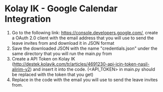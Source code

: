 # Kolay IK - Google Calendar Integration

1. Go to the following link: https://console.developers.google.com/, create a OAuth 2.0 client with the email address that you will use to send the leave invites from and download it in JSON format
2. Save the downloaded JSON with the name "credentials.json" under the same directory that you will run the main.py from
3. Create a API Token on Kolay IK (http://destek.kolayik.com/tr/articles/4691230-api-icin-token-nasil-alirim-v2) and insert it into the code. (<API_TOKEN> in main.py should be replaced with the token that you get)
4. Replace <EMAIL> in the code with the email you will use to send the leave invites from.
